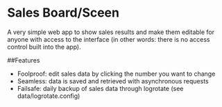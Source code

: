 # Sales Board/Sceen
A very simple web app to show sales results and make them editable for anyone with access to the interface (in other words: there is no access control built into the app).

##Features
* Foolproof: edit sales data by clicking the number you want to change
* Seamless: data is saved and retrieved with asynchronous requests
* Failsafe: daily backup of sales data through logrotate (see data/logrotate.config)

